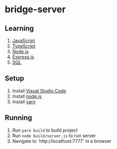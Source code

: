 # bridge-server

## Learning
1. [JavaScript](https://developer.mozilla.org/en-US/docs/Web/JavaScript)
2. [TypeScript](https://www.typescriptlang.org/docs/handbook/typescript-in-5-minutes.html)
3. [Node.js](https://nodejs.org/en/about/)
4. [Express.js](https://expressjs.com/en/starter/hello-world.html)
5. [SQL](https://www.codecademy.com/learn/learn-sql)

## Setup
1. Install [Visual Studio Code](https://code.visualstudio.com/)
2. Install [node.js](https://nodejs.org/en/download/)
3. Install [yarn](https://yarnpkg.com/en/)

## Running
1. Run `yarn build` to build project
2. Run `node build/server.js` to run server
3. Navigate to `http://localhost:7777' in a browser
